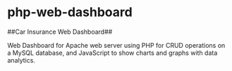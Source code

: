 # php-web-dashboard
##Car Insurance Web Dashboard##

Web Dashboard for Apache web server using PHP for CRUD operations on a MySQL database, and JavaScript to show charts and graphs with data analytics.
